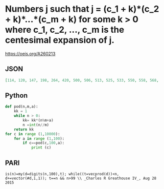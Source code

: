 # Numbers j such that j \= \(c\_1 \+ k\)\*\(c\_2 \+ k\)\*\.\.\.\*\(c\_m \+ k\) for some k \> 0 where c\_1, c\_2, \.\.\., c\_m is the centesimal expansion of j\.
https://oeis.org/A260213
## JSON
```JSON
[114, 120, 147, 198, 264, 420, 500, 506, 513, 525, 533, 550, 558, 568, 581, 648, 1102, 1116, 1168, 1302, 1320, 1377, 1680, 1692, 1710, 1720, 1734, 1755, 1771, 1872, 2106, 2132, 2310, 2332, 2380, 2664, 2714, 2736, 2790, 2914, 2940, 3312]
```
## Python
```Python
def pod(n,m,a):
    kk = 1
    while n > 0:
        kk= kk*(n%m+a)
        n =int(n//m)
    return kk
for c in range (1,10000):
    for a in range (1,100):
        if c==pod(c,100,a):
            print (c)
```
## PARI
```PARI
is(n)=my(d=digits(n,100),t); while((t=vecprod(d))<n, d+=vector(#d,i,1)); t==n && n>99 \\ _Charles R Greathouse IV_, Aug 28 2015
```
